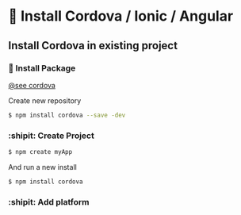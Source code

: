 # :sparkling_heart: Install Cordova / Ionic / Angular

## Install Cordova in existing project

### :floppy_disk: Install Package
[@see cordova](https://cordova.apache.org/docs/fr/latest/guide/cli/)

Create new repository
```bash
$ npm install cordova --save -dev
```

### :shipit: Create Project

```bash
$ npm create myApp
```

And run a new install

```bash
$ npm install cordova
```

### :shipit: Add platform

